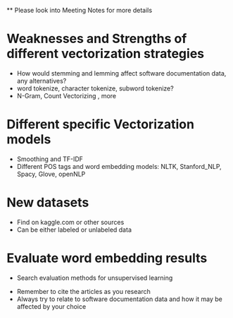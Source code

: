 ** Please look into Meeting Notes for more details

# Weaknesses and Strengths of different vectorization strategies
- How would stemming and lemming affect software documentation data, any alternatives?
- word tokenize, character tokenize, subword tokenize?
- N-Gram, Count Vectorizing , more

# Different specific Vectorization models
- Smoothing and TF-IDF
- Different POS tags and word embedding models: NLTK, Stanford_NLP, Spacy, Glove, openNLP

# New datasets
- Find on kaggle.com or other sources
- Can be either labeled or unlabeled data

# Evaluate word embedding results
- Search evaluation methods for unsupervised learning

* Remember to cite the articles as you research
* Always try to relate to software documentation data and how it may be affected by your choice
